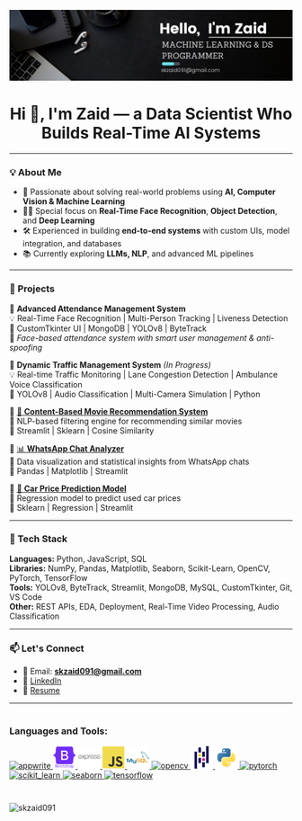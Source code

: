 ![Banner](https://github.com/skzaid091/skzaid091/blob/main/linkedin_banner.jpeg)

<h1 align="center">Hi 👋, I'm Zaid — a Data Scientist Who Builds Real-Time AI Systems</h1>

---

### 💡 About Me

- 🎯 Passionate about solving real-world problems using **AI, Computer Vision & Machine Learning**
- 👨‍💻 Special focus on **Real-Time Face Recognition**, **Object Detection**, and **Deep Learning**
- 🛠️ Experienced in building **end-to-end systems** with custom UIs, model integration, and databases
- 📚 Currently exploring **LLMs, NLP**, and advanced ML pipelines

---

### 🚀 Projects

🔹 **Advanced Attendance Management System**  
💡 Real-Time Face Recognition | Multi-Person Tracking | Liveness Detection  
📌 CustomTkinter UI | MongoDB | YOLOv8 | ByteTrack  
📄 *Face-based attendance system with smart user management & anti-spoofing*

🔹 **Dynamic Traffic Management System** *(In Progress)*  
💡 Real-time Traffic Monitoring | Lane Congestion Detection | Ambulance Voice Classification  
📌 YOLOv8 | Audio Classification | Multi-Camera Simulation | Python

🔹 [🔗 **Content-Based Movie Recommendation System**](https://skzaid091-movie-system-app-1mj5k6.streamlit.app/)  
📄 NLP-based filtering engine for recommending similar movies  
📌 Streamlit | Sklearn | Cosine Similarity

🔹 [📊 **WhatsApp Chat Analyzer**](https://whatsapp-chatanalyzerr.streamlit.app/)  
📄 Data visualization and statistical insights from WhatsApp chats  
📌 Pandas | Matplotlib | Streamlit

🔹 [🚗 **Car Price Prediction Model**](https://skzaid091-car-price-prediction-model-app-ksatyo.streamlit.app/)  
📄 Regression model to predict used car prices  
📌 Sklearn | Regression | Streamlit

---

### 🧰 Tech Stack

**Languages:** Python, JavaScript, SQL  
**Libraries:** NumPy, Pandas, Matplotlib, Seaborn, Scikit-Learn, OpenCV, PyTorch, TensorFlow  
**Tools:** YOLOv8, ByteTrack, Streamlit, MongoDB, MySQL, CustomTkinter, Git, VS Code  
**Other:** REST APIs, EDA, Deployment, Real-Time Video Processing, Audio Classification

---

### 📫 Let's Connect

- 📧 Email: **skzaid091@gmail.com**  
- 🔗 [LinkedIn](https://linkedin.com/in/zaidshaikh091)  
- 📄 [Resume](https://drive.google.com/file/d/1Tj2PfaEw-xFSdUoqz_kmIWzqke1-W7x0/view?usp=sharing)

---

<h1>                                      </h1>

<h3 align="left">Languages and Tools:</h3>
<p align="left"> <a href="https://appwrite.io" target="_blank" rel="noreferrer"> <img src="https://www.vectorlogo.zone/logos/appwriteio/appwriteio-icon.svg" alt="appwrite" width="40" height="40"/> </a> <a href="https://getbootstrap.com" target="_blank" rel="noreferrer"> <img src="https://raw.githubusercontent.com/devicons/devicon/master/icons/bootstrap/bootstrap-plain-wordmark.svg" alt="bootstrap" width="40" height="40"/> </a> <a href="https://expressjs.com" target="_blank" rel="noreferrer"> <img src="https://raw.githubusercontent.com/devicons/devicon/master/icons/express/express-original-wordmark.svg" alt="express" width="40" height="40"/> </a> <a href="https://developer.mozilla.org/en-US/docs/Web/JavaScript" target="_blank" rel="noreferrer"> <img src="https://raw.githubusercontent.com/devicons/devicon/master/icons/javascript/javascript-original.svg" alt="javascript" width="40" height="40"/> </a> <a href="https://www.mysql.com/" target="_blank" rel="noreferrer"> <img src="https://raw.githubusercontent.com/devicons/devicon/master/icons/mysql/mysql-original-wordmark.svg" alt="mysql" width="40" height="40"/> </a> <a href="https://opencv.org/" target="_blank" rel="noreferrer"> <img src="https://www.vectorlogo.zone/logos/opencv/opencv-icon.svg" alt="opencv" width="40" height="40"/> </a> <a href="https://pandas.pydata.org/" target="_blank" rel="noreferrer"> <img src="https://raw.githubusercontent.com/devicons/devicon/2ae2a900d2f041da66e950e4d48052658d850630/icons/pandas/pandas-original.svg" alt="pandas" width="40" height="40"/> </a> <a href="https://www.python.org" target="_blank" rel="noreferrer"> <img src="https://raw.githubusercontent.com/devicons/devicon/master/icons/python/python-original.svg" alt="python" width="40" height="40"/> </a> <a href="https://pytorch.org/" target="_blank" rel="noreferrer"> <img src="https://www.vectorlogo.zone/logos/pytorch/pytorch-icon.svg" alt="pytorch" width="40" height="40"/> </a> <a href="https://scikit-learn.org/" target="_blank" rel="noreferrer"> <img src="https://upload.wikimedia.org/wikipedia/commons/0/05/Scikit_learn_logo_small.svg" alt="scikit_learn" width="40" height="40"/> </a> <a href="https://seaborn.pydata.org/" target="_blank" rel="noreferrer"> <img src="https://seaborn.pydata.org/_images/logo-mark-lightbg.svg" alt="seaborn" width="40" height="40"/> </a> <a href="https://www.tensorflow.org" target="_blank" rel="noreferrer"> <img src="https://www.vectorlogo.zone/logos/tensorflow/tensorflow-icon.svg" alt="tensorflow" width="40" height="40"/> </a> </p>

<h1>                                      </h1>

<p><img align="center" src="https://github-readme-stats.vercel.app/api/top-langs?username=skzaid091&show_icons=true&locale=en&layout=compact" alt="skzaid091" /></p>
